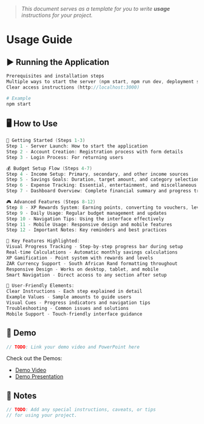 > *This document serves as a template for you to write **usage** instructions for your project.* 

# Usage Guide

## ▶️ Running the Application
``` c
Prerequisites and installation steps
Multiple ways to start the server (npm start, npm run dev, deployment scripts)
Clear access instructions (http://localhost:3000)
```
``` bash
# Example
npm start
```

## 🖥️ How to Use
``` c
🚀 Getting Started (Steps 1-3)
Step 1 - Server Launch: How to start the application
Step 2 - Account Creation: Registration process with form details
Step 3 - Login Process: For returning users

💰 Budget Setup Flow (Steps 4-7)
Step 4 - Income Setup: Primary, secondary, and other income sources
Step 5 - Savings Goals: Duration, target amount, and category selection
Step 6 - Expense Tracking: Essential, entertainment, and miscellaneous expenses
Step 7 - Dashboard Overview: Complete financial summary and progress tracking

🎮 Advanced Features (Steps 8-12)
Step 8 - XP Rewards System: Earning points, converting to vouchers, level progression
Step 9 - Daily Usage: Regular budget management and updates
Step 10 - Navigation Tips: Using the interface effectively
Step 11 - Mobile Usage: Responsive design and mobile features
Step 12 - Important Notes: Key reminders and best practices

🎯 Key Features Highlighted:
Visual Progress Tracking - Step-by-step progress bar during setup
Real-time Calculations - Automatic monthly savings calculations
XP Gamification - Point system with rewards and levels
ZAR Currency Support - South African Rand formatting throughout
Responsive Design - Works on desktop, tablet, and mobile
Smart Navigation - Direct access to any section after setup

📱 User-Friendly Elements:
Clear Instructions - Each step explained in detail
Example Values - Sample amounts to guide users
Visual Cues - Progress indicators and navigation tips
Troubleshooting - Common issues and solutions
Mobile Support - Touch-friendly interface guidance
```


## 🎥 Demo
``` c
// TODO: Link your demo video and PowerPoint here
```
Check out the Demos: 
- [Demo Video](../demo/demo.mp4)
- [Demo Presentation](../demo/demo.pptx)
## 📌 Notes
``` c
// TODO: Add any special instructions, caveats, or tips
// for using your project.
```
